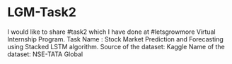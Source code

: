 # LGM-Task2
I would like to share #task2 which I have done at #letsgrowmore Virtual Internship Program.  Task Name : Stock Market Prediction and Forecasting using Stacked LSTM algorithm. Source of the dataset: Kaggle Name of the dataset: NSE-TATA Global 
